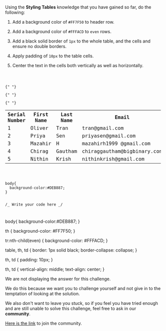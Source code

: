 Using the **Styling Tables** knowledge that you have
gained so far, do the following:

1. Add a background color of `#FF7F50` to header row.

2. Add a background color of `#FFFACD` to `even` rows.

3. Add a black solid border of `1px` to the whole table,
   and the cells and ensure no double borders.

4. Apply padding of `10px` to the table cells.

5. Center the text in the cells both vertically as well as horizontally.

<codeblock language="css" type="exercise" testMode="fixedInput" showSolution="false">
<code>
<panel language="html">
<table>
  <tr>
    <th>Serial Number</th>
    <th>First Name</th>
    <th>Last Name</th>
    <th>Email</th>
    <th>Password</th>
  </tr>
  <tr>
    <td>1</td>
    <td>Oliver</td>
    <td>Tran</td>
    <td>tran@gmail.com</td>
    <td>a42df34s</td>
  </tr>

{" "}
<tr>
  <td>2</td>
  <td>Priya</td>
  <td>Sen</td>
  <td>priyasen@gmail.com</td>
  <td>54#NASD232</td>
</tr>

{" "}
<tr>
  <td>3</td>
  <td>Mazahir</td>
  <td>H</td>
  <td>mazahirh1999 @gmail.com</td>
  <td>NASDAQ23@#</td>
</tr>

{" "}
<tr>
  <td>4</td>
  <td>Chirag</td>
  <td>Gautham</td>
  <td>chiraggautham@bigbinary.com</td>
  <td>86rfghju#%</td>
</tr>

  <tr>
    <td>5</td>
    <td>Nithin</td>
    <td>Krish</td>
    <td>nithinkrish@gmail.com</td>
    <td>62ghytwTTY</td>
  </tr>
</table>
</panel>
<panel language="css">
body{
  background-color:#DEB887;
}

/_ Write your code here _/

</panel>
</code>
<solution>
body{
  background-color:#DEB887;
}

th {
background-color: #FF7F50;
}

tr:nth-child(even) {
background-color: #FFFACD;
}

table, th, td {
border: 1px solid black;
border-collapse: collapse;
}

th, td {
padding: 10px;
}

th, td {
vertical-align: middle;
text-align: center;
}

</solution>
</codeblock>

We are not displaying the answer for this challenge.

We do this because we want you to challenge yourself
and
not give in to the temptation of looking at the solution.

We also don't want to leave you stuck, so if you feel
you have tried enough and are still unable to solve
this challenge, feel free to ask in our **community**.

[Here is the link](https://join.slack.com/t/bigbinaryacademy/shared_invite/zt-2kj86untg-wCGh2GPBA2I3iWZk4ke~tg) to join the community.
